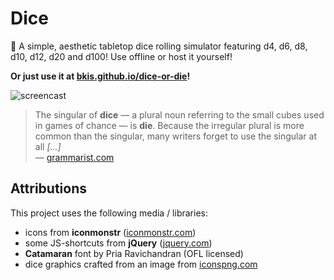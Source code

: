 # Dice
:game_die: A simple, aesthetic tabletop dice rolling simulator featuring d4, d6, d8, d10, d12, d20 and d100! Use offline or host it yourself!  

**Or just use it at [bkis.github.io/dice-or-die](https://bkis.github.io/dice-or-die/)!**

![screencast](https://user-images.githubusercontent.com/9215743/77663082-f4170a80-6f7c-11ea-8ed8-c180db706319.gif)

> The singular of **dice** — a plural noun referring to the small cubes used in games of chance — is **die**. Because the irregular plural is more common than the singular, many writers forget to use the singular at all _[...]_  
> — [grammarist.com](https://grammarist.com/usage/dice-die/)

## Attributions
This project uses the following media / libraries:
-   icons from **iconmonstr** ([iconmonstr.com](https://iconmonstr.com/))
-   some JS-shortcuts from **jQuery** ([jquery.com](https://jquery.com/))
-   **Catamaran** font by Pria Ravichandran (OFL licensed)
-   dice graphics crafted from an image from [iconspng.com](https://www.iconspng.com/image/8526/rpg-dice)

